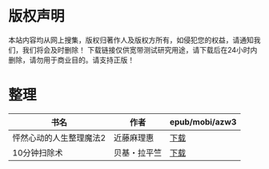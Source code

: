# 版权声明

本站内容均从网上搜集，版权归著作人及版权方所有，如侵犯您的权益，请通知我们，我们将会及时删除！ 下载链接仅供宽带测试研究用途，请下载后在24小时内删除，请勿用于商业目的。请支持正版！

# 整理

| 书名 | 作者 | epub/mobi/azw3 |
| --- | --- | --- |
| 怦然心动的人生整理魔法2 | 近藤麻理惠 | [下载](https://url89.ctfile.com/f/31084289-1357051894-74540a?p=8866) |
| 10分钟扫除术 | 贝基・拉平竺 | [下载](https://url89.ctfile.com/f/31084289-1357036390-b0f5e3?p=8866) |
